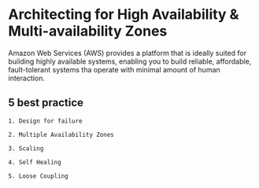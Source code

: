 # Architecting for High Availability & Multi-availability Zones

Amazon Web Services (AWS) provides a platform that is ideally suited for building highly available systems, enabling you to build reliable, affordable, fault-tolerant systems tha operate with minimal amount of human interaction.


## 5 best practice

```
1. Design for failure

2. Multiple Availability Zones

3. Scaling

4. Self Healing

5. Loose Coupling

```


